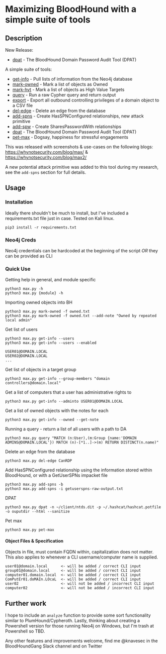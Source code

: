 # Maximizing BloodHound with a simple suite of tools

## Description

New Release:

- [dpat](https://github.com/knavesec/Max/blob/dpat/wiki/dpat.md) - The BloodHound Domain Password Audit Tool (DPAT)

A simple suite of tools:
- [get-info](https://github.com/knavesec/Max/blob/dpat/wiki/get-info.md) - Pull lists of information from the Neo4j database
- [mark-owned](https://github.com/knavesec/Max/blob/dpat/wiki/mark-owned.md) - Mark a list of objects as Owned
- [mark-hvt](https://github.com/knavesec/Max/blob/dpat/wiki/mark-hvt.md) - Mark a list of objects as High Value Targets
- [query](https://github.com/knavesec/Max/blob/dpat/wiki/query.md) - Run a raw Cypher query and return output
- [export](https://github.com/knavesec/Max/blob/dpat/wiki/export.md) - Export all outbound controlling privileges of a domain object to a CSV file
- [del-edge](https://github.com/knavesec/Max/blob/dpat/wiki/del-edge.md) - Delete an edge from the database
- [add-spns](https://github.com/knavesec/Max/blob/dpat/wiki/add-spns.md) - Create HasSPNConfigured relationships, new attack primitive
- [add-spw](https://github.com/knavesec/Max/blob/dpat/wiki/add-spw.md) - Create SharesPasswordWith relationships
- [dpat](https://github.com/knavesec/Max/blob/dpat/wiki/dpat.md) - The BloodHound Domain Password Audit Tool (DPAT)
- [pet-max](https://github.com/knavesec/Max/blob/dpat/wiki/pet-max.md) - Dogsay, happiness for stressful engagements

This was released with screenshots & use-cases on the following blogs: https://whynotsecurity.com/blog/max/ & https://whynotsecurity.com/blog/max2/

A new potential attack primitive was added to this tool during my research, see the `add-spns` section for full details.

## Usage

### Installation

Ideally there shouldn't be much to install, but I've included a requirements.txt file just in case. Tested on Kali linux. 

`pip3 install -r requirements.txt`

### Neo4j Creds

Neo4j credentials can be hardcoded at the beginning of the script *OR* they can be provided as CLI

### Quick Use

Getting help in general, and module specific
```
python3 max.py -h
python3 max.py {module} -h
```

Importing owned objects into BH
```
python3 max.py mark-owned -f owned.txt
python3 max.py mark-owned -f owned.txt --add-note "Owned by repeated local admin"
```

Get list of users
```
python3 max.py get-info --users
python3 max.py get-info --users --enabled

USER01@DOMAIN.LOCAL
USER02@DOMAIN.LOCAL
...
```

Get list of objects in a target group
```
python3 max.py get-info --group-members "domain controllers@domain.local"
```

Get a list of computers that a user has administrative rights to
```
python3 max.py get-info --adminto USER01@DOMAIN.LOCAL
```

Get a list of owned objects with the notes for each
```
python3 max.py get-info --owned --get-note
```

Running a query - return a list of all users with a path to DA
```
python3 max.py query "MATCH (n:User),(m:Group {name:'DOMAIN ADMINS@DOMAIN.LOCAL'}) MATCH (n)-[*1..]->(m) RETURN DISTINCT(n.name)"
```

Delete an edge from the database
```
python3 max.py del-edge CanRDP
```

Add HasSPNConfigured relationship using the information stored within BloodHound, or with a GetUserSPNs impacket file
```
python3 max.py add-spns -b
python3 max.py add-spns -i getuserspns-raw-output.txt
```

DPAT
```
python3 max.py dpat -n ~/client/ntds.dit -p ~/.hashcat/hashcat.potfile -o ouputdir --html --sanitize
```

Pet max
```
python3 max.py pet-max
```

#### Object Files & Specification

Objects in file, must contain FQDN within, capitalization does not matter. This also applies to whenever a CLI username/computer name is supplied.

```
user01@domain.local      <- will be added / correct CLI input
group01@domain.local     <- will be added / correct CLI input
computer01.domain.local  <- will be added / correct CLI input
ComPutEr01.doMAIn.LOcaL  <- will be added / correct CLI input
user02                   <- will not be added / incorrect CLI input
computer02               <- will not be added / incorrect CLI input
```

## Further work

I hope to include an `analyze` function to provide some sort functionality similar to PlumHound/Cypheroth. Lastly, thinking about creating a Powershell version for those running Neo4j on Windows, but I'm trash at Powershell so TBD.

Any other features and improvements welcome, find me @knavesec in the BloodHoundGang Slack channel and on Twitter
